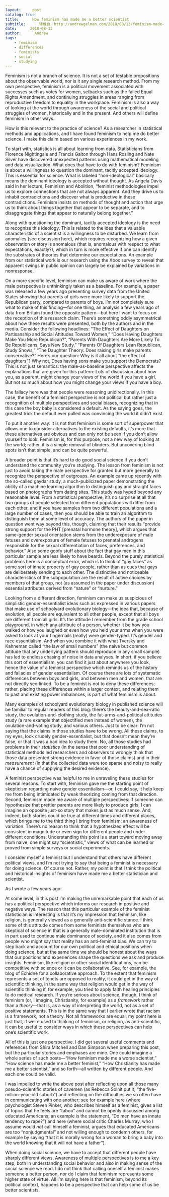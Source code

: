 ```yaml
---
layout:     post
catalog: true
title:      How feminism has made me a better scientist
subtitle:      转载自：http://andrewgelman.com/2018/08/13/feminism-made-better-scientist/
date:      2018-08-13
author:      Andrew
tags:
    - feminism
    - differences
    - feminists
    - social
    - studying
---
```





Feminism is not a branch of science. It is not a set of testable propositions about the observable world, nor is it any single research method. From my own perspective, feminism is a political movement associated with successes such as votes for women, setbacks such as the failed Equal Rights Amendment, and continuing struggles in areas ranging from reproductive freedom to equality in the workplace. Feminism is also a way of looking at the world through awareness of the social and political struggles of women, historically and in the present. And others will define feminism in other ways.

How is this relevant to the practice of science? As a researcher in statistical methods and applications, and I have found feminism to help me do better science. I make this claim based on various experiences in my work.

To start with, statistics is all about learning from data. Statisticians from Florence Nightingale and Francis Galton through Hans Rosling and Nate Silver have discovered unexpected patterns using mathematical modeling and data visualization. What does that have to do with feminism? Feminism is about a willingness to question the dominant, tacitly accepted ideology. This is essential for science. What is labeled “non-ideological” basically means the dominant ideology is accepted without thought. As Angela Davis said in her lecture, Feminism and Abolition, “feminist methodologies impel us to explore connections that are not always apparent. And they drive us to inhabit contradictions and discover what is productive in these contradictions. Feminism insists on methods of thought and action that urge us to think about things together that appear to be separate, and to disaggregate things that appear to naturally belong together.”

Along with questioning the dominant, tacitly accepted ideology is the need to recognize this ideology. This is related to the idea that a valuable characteristic of a scientist is a willingness to be disturbed. We learn from anomalies (see discussion here), which requires recognizing how a given observation or story is anomalous (that is, anomalous with respect to what expectations, exactly?), which in turn is more effective if one can identify the substrates of theories that determine our expectations. An example from our statistical work is our research using the Xbox survey to reveal that apparent swings in public opinion can largely be explained by variations in nonresponse.

On a more specific level, feminism can make us aware of work where the male perspective is unthinkingly taken as a baseline. For example, a paper was released a few years ago presenting survey data from the United States showing that parents of girls were more likely to support the Republican party, compared to parents of boys. I’m not completely sure what to make of this finding—for one thing, an analysis a few years ago of data from Britain found the opposite pattern—but here I want to focus on the reception of this research claim. There’s something oddly asymmetrical about how these results were presented, both by the authors and in the media. Consider the following headlines: “The Effect of Daughters on Partisanship and Social Attitudes Toward Women,” “Does Having Daughters Make You More Republican?”, “Parents With Daughters Are More Likely To Be Republicans, Says New Study,” “Parents Of Daughters Lean Republican, Study Shows,” “The Daughter Theory: Does raising girls make parents conservative?” Here’s our question: Why is it all about “the effect of daughters”? Why not, Does having sons make you support the Democrats? This is not just semantics: the male-as-baseline perspective affects the explanations that are given for this pattern: Lots of discussion about how you, as a parent, might change your views of the world if you have a girl. But not so much about how you might change your views if you have a boy.

The fallacy here was that people were reasoning unidirectionally. In this case, the benefit of a feminist perspective is not political but rather just a recognition of multiple perspectives and social biases, recognizing that in this case the boy baby is considered a default. As the saying goes, the greatest trick the default ever pulled was convincing the world it didn’t exist.

To put it another way: it is not that feminism is some sort of superpower that allows one to consider alternatives to the existing defaults, it’s more that these alternatives are obvious and can only not be seen if you don’t allow yourself to look. Feminism is, for this purpose, not a new way of looking at the world; rather, it is a simple removal of blinders. But uncovering blind spots isn’t that simple, and can be quite powerful.

A broader point is that it’s hard to do good social science if you don’t understand the community you’re studying. The lesson from feminism is not just to avoid taking the male perspective for granted but more generally to recognize the perspective of outgroups. An example came up recently with the so-called gaydar study, a much-publicized paper demonstrating the ability of a machine learning algorithm to distinguish gay and straight faces based on photographs from dating sites. This study was hyped beyond any reasonable level. From a statistical perspective, it’s no surprise at all that two groups of people selected from different populations will differ from each other, and if you have samples from two different populations and a large number of cases, then you should be able to train an algorithm to distinguish them at some level of accuracy. The authors of the paper in question went way beyond this, though, claiming that their results “provide strong support for the PHT [prenatal hormone theory], which argues that same-gender sexual orientation stems from the underexposure of male fetuses and overexposure of female fetuses to prenatal androgens responsible for the sexual differentiation of faces, preferences, and behavior.” Also some goofy stuff about the fact that gay men in this particular sample are less likely to have beards. Beyond the purely statistical problems here is a conceptual error, which is to think of “gay faces” as some sort of innate property of gay people, rather than as cues that gays are deliberately sending to each other. The distinctive and noticeable characteristics of the subpopulation are the result of active choices by members of that group, not (as assumed in the paper under discussion) essential attributes derived from “nature” or “nurture.”

Looking from a different direction, feminism can make us suspicious of simplistic gender-essentialist ideas such as expressed in various papers that make use of schoolyard evolutionary biology—the idea that, because of evolution, all people are equivalent to all other people, except that all boys are different from all girls. It’s the attitude I remember from the grade school playground, in which any attribute of a person, whether it be how you walked or how you laughed or even how you held your arms when you were asked to look at your fingernails (really) were gender-typed. It’s gender and race essentialism. And when you combine it with what Tversky and Kahneman called “the law of small numbers” (the naive but common attitude that any underlying pattern should reproduce in any small sample) has led to endless chasing of noise in data analyses. In short, if you believe this sort of essentialism, you can find it just about anywhere you look, hence the value of a feminist perspective which reminds us of the history and fallacies of gender essentialism. Of course there are lots of systematic differences between boys and girls, and between men and women, that are not directly sex-linked. To be a feminist is not to deny these differences; rather, placing these differences within a larger context, and relating them to past and existing power imbalances, is part of what feminism is about.

Many examples of schoolyard evolutionary biology in published science will be familiar to regular readers of this blog: there’s the beauty-and-sex-ratio study, the ovulation-and-clothing study, the fat-arms-and-political attitudes study (a rare example that objectified men instead of women), the ovulation-and-voting study, and various others. Just to be clear: I’m not saying that the claims in those studies have to be wrong. All these claims, to my eyes, look crudely gender-essentialist, but that doesn’t mean they’re false, or that it was a bad idea to study them. No, all those studies had problems in their *statistics* (in the sense that poor understanding of statistical methods led researchers and observers to wrongly think that those data presented strong evidence in favor of those claims) and in their *measurement* (in that the collected data were too sparse and noisy to really have a chance of supplying the desired evidence).

A feminist perspective was helpful to me in unraveling these studies for several reasons. To start with, feminism gave me the starting point of skepticism regarding naive gender essentialism—or, I could say, it help keep me from being intimidated by weak theorizing coming from that direction. Second, feminism made me aware of multiple perspectives: if someone can hypothesize that prettier parents are more likely to produce girls, I can imagine an opposite just-so story that makes just as much sense. And, indeed, both stories could be true at different times and different places, which brings me to the third thing I bring from feminism: an awareness of variation. There’s no reason to think that a hypothesized effect will be consistent in magnitude or even sign for different people and under different conditions. Understanding this point is a start toward moving away from naive, one might say “scientistic,” views of what can be learned or proved from simple surveys or social experiments.

I consider myself a feminist but I understand that others have different political views, and I’m not trying to say that being a feminist is necessary for doing science. Of course not. Rather, my point is that I think the political and historical insights of feminism have made me a better statistician and scientist.

As I wrote a few years ago:

> 
At some level, in this post I’m making the unremarkable point that each of us has a political perspective which informs our research in positive and negative ways. The reason that this particular example of the feminist statistician is interesting is that it’s my impression that feminism, like religion, is generally viewed as a generally anti-scientific stance. I think some of this attitude comes from some feminists themselves who are skeptical of science in that is a generally male-dominated institution that is in part used to continue male dominance of society, and it also comes from people who might say that reality has an anti-feminist bias.
We can try to step back and account for our own political and ethical positions when doing science, but at the same time we should be honest about the ways that our positions and experiences shape the questions we ask and produce insights.
Feminism, like religion or other social identifications, can be competitive with science or it can be collaborative. See, for example, the blog of Echidne for a collaborative approach. To the extent that feminism represents a set of tenets are opposed to reality, it could get in the way of scientific thinking, in the same way that religion would get in the way of scientific thinking if, for example, you tried to apply faith healing principles to do medical research. If you’re serious about science, though, I think of feminism (or, I imagine, Christianity, for example) as a *framework* rather than a *theory*—that is, as a way of interpreting the world, not as a set of positive statements. This is in the same way that I earlier wrote that racism is a framework, not a theory. Not all frameworks are equal; my point here is just that, if we’re used to thinking of feminism, or religion, as anti-scientific, it can be useful to consider ways in which these perspectives can help one’s scientific work.


All of this is just one perspective. I did get several useful comments and references from Shira Mitchell and Dan Simpson when preparing this post, but the particular stories and emphases are mine. One could imagine a whole series of such posts—“How feminism made me a worse scientist,” “How science has made me a better feminist,” “How Christianity has made me a better scientist,” and so forth—all written by different people. And each one could be valid.

I was impelled to write the above post after reflecting upon all those many pseudo-scientific stories of cavemen (as Rebecca Solnit put it, “the five-million-year-old suburb”) and reflecting on the difficulties we so often have in communicating with one another; see for example here (where psychologist Steven Pinker, who describes himself as a feminist, gives a list of topics that he feels are “taboo” and cannot be openly discussed among educated Americans; an example is the statement, “Do men have an innate tendency to rape?”) and here (where social critic Charles Murray, who I assume would *not* call himself a feminist, argues that educated Americans are too “nonjudgmental” and not willing enough to condemn others, for example by saying “that it is morally wrong for a woman to bring a baby into the world knowing that it will not have a father”).

When doing social science, we have to accept that different people have sharply different views. Awareness of multiple perspectives is to me a key step, both in understanding social behavior and also in making sense of the social science we read. I do not think that calling oneself a feminist makes someone a better person, nor do I claim that feminism represents some higher state of virtue. All I’m saying here is that feminism, beyond its political context, happens to be a perspective that can help some of us be better scientists.



